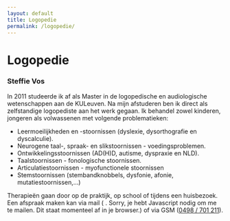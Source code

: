 ```yaml
---
layout: default
title: Logopedie
permalink: /logopedie/
---
```

# Logopedie

### Steffie Vos

In 2011 studeerde ik af als Master in de logopedische en audiologische wetenschappen aan de KULeuven. Na mijn afstuderen ben ik direct als zelfstandige logopediste aan het werk gegaan. Ik behandel zowel kinderen, jongeren als volwassenen met volgende problematieken:
 
- Leermoeilijkheden en -stoornissen (dyslexie, dysorthografie en dyscalculie). 
- Neurogene taal-, spraak- en slikstoornissen - voedingsproblemen. 
- Ontwikkelingsstoornissen (AD(H)D, autisme, dyspraxie en NLD). 
- Taalstoornissen - fonologische stoornissen. 
- Articulatiestoornissen - myofunctionele stoornissen 
- Stemstoornissen (stembandknobbels, dysfonie, afonie, mutatiestoornissen,...) 

Therapieën gaan door op de praktijk, op school of tijdens een huisbezoek. 
Een afspraak maken kan via mail (<script type="text/javascript" language="javascript">
<!--
// Email obfuscator script 2.1 by Tim Williams, University of Arizona Random encryption key feature by Andrew Moulden, Site Engineering Ltd This code is freeware provided these four comment lines remain intact
// A wizard to generate this code is at http://www.jottings.com/obfuscator/
{ coded = "YG3LLJ3DfYBfqf@nfGjZJB.E3";key = "jok2xuGrKswMEZRnF31JTBDCqQfPAN95XdYcHm6SVWUtzpO8ybaLh4e7iIlv0g";shift=coded.length;link=""; for (i=0; i<coded.length; i++) {if (key.indexOf(coded.charAt(i))==-1) {ltr = coded.charAt(i);link += (ltr);} else {ltr = (key.indexOf(coded.charAt(i))-shift+key.length) % key.length;link += (key.charAt(ltr))}} document.write("<a href='mailto:"+link+"'>"+link+"</a>")}
//--></script><noscript> . Sorry, je hebt Javascript nodig om me te mailen. Dit staat momenteel af in je browser.</noscript>) of via GSM (<a href="tel:+32498701211" itemprop="telephone">0498 / 701 211</a>).
